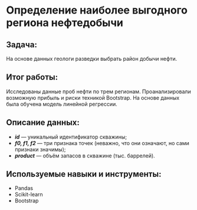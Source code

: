 # **Определение наиболее выгодного региона нефтедобычи**

## Задача:
На основе данных геологи разведки выбрать район добычи нефти.

## Итог работы:
Исследованы данные проб нефти по трем регионам. Проанализировали возможную прибыль и риски техникой Bootstrap. На основе данных была обучена модель линейной регрессии.

## Описание данных:

* ***id*** — уникальный идентификатор скважины;
* ***f0, f1, f2*** — три признака точек (неважно, что они означают, но сами признаки значимы);
* ***product*** — объём запасов в скважине (тыс. баррелей).

## Используемые навыки и инструменты:
- Pandas
- Scikit-learn
- Bootstrap
